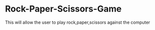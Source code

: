 # Rock-Paper-Scissors-Game
This will allow the user to play rock,paper,scissors against the computer
